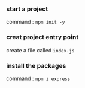 ### start a project 
command : `npm init -y`

### creat project entry point
create a file called `index.js`

### install the packages
command : `npm i express`